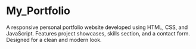 # My_Portfolio
A responsive personal portfolio website developed using HTML, CSS, and JavaScript. Features project showcases, skills section, and a contact form. Designed for a clean and modern look.
